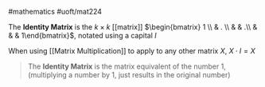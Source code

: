 #mathematics 
#uoft/mat224 

The **Identity Matrix** is the $k\times k$ [[matrix]] $\begin{bmatrix} 1 \\  & . \\  &   & .\\ &   &   &  1\end{bmatrix}$, notated using a capital $I$

When using [[Matrix Multiplication]] to apply to any other matrix $X$,  $X\cdot I=X$

> The **Identity Matrix** is the matrix equivalent of the number 1, (multiplying a number by 1, just results in the original number)
